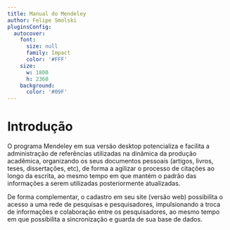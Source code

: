 ```yaml
---
title: Manual do Mendeley
author: Felipe Smolski
pluginsConfig:
  autocover:
    font:
      size: null
      family: Impact
      color: '#FFF'
    size:
      w: 1800
      h: 2360
    background:
      color: '#09F'
---
```


# Introdução

O programa Mendeley em sua versão desktop potencializa e facilita a administração de referências utilizadas na dinâmica da produção acadêmica, organizando os seus documentos pessoais \(artigos, livros, teses, dissertações, etc\), de forma a agilizar o processo de citações ao longo da escrita, ao mesmo tempo em que mantém o padrão das informações a serem utilizadas posteriormente atualizadas.

De forma complementar, o cadastro em seu site \(versão web\) possibilita o acesso a uma rede de pesquisas e pesquisadores, impulsionando a troca de informações e colaboração entre os pesquisadores, ao mesmo tempo em que possibilita a sincronização e guarda de sua base de dados.

